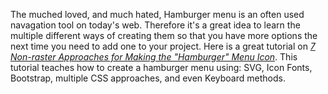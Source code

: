 The muched loved, and much hated, Hamburger menu is an often used navagation tool on today's web. Therefore it's a great idea to learn the multiple different ways of creating them so that you have more options the next time you need to add one to your project. Here is a great tutorial on [_7 Non-raster Approaches for Making the "Hamburger" Menu Icon_](http://webdesign.tutsplus.com/tutorials/7-non-raster-approaches-for-making-the-hamburger-menu-icon--cms-21686). This tutorial teaches how to create a hamburger menu using: SVG, Icon Fonts, Bootstrap, multiple CSS approaches, and even Keyboard methods. 
